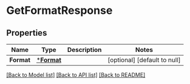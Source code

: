 # GetFormatResponse

## Properties
Name | Type | Description | Notes
------------ | ------------- | ------------- | -------------
**Format** | [***Format**](Format.md) |  | [optional] [default to null]

[[Back to Model list]](../README.md#documentation-for-models) [[Back to API list]](../README.md#documentation-for-api-endpoints) [[Back to README]](../README.md)


